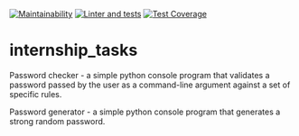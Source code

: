 [![Maintainability](https://api.codeclimate.com/v1/badges/26e15bcb0eebe0e6570e/maintainability)](https://codeclimate.com/github/artemmrgz/internship_tasks/maintainability)
[![Linter and tests](https://github.com/artemmrgz/internship_tasks//workflows/Linter_and_tests/badge.svg)](https://github.com/artemmrgz/internship_tasks/actions/workflows/linter_and_tests.yml)
[![Test Coverage](https://api.codeclimate.com/v1/badges/26e15bcb0eebe0e6570e/test_coverage)](https://codeclimate.com/github/artemmrgz/internship_tasks/test_coverage)

# internship_tasks

Password checker - a simple python console program that validates a password passed by the user as a command-line argument against a set of specific
rules.

Password generator - a simple python console program that generates a strong random password.
